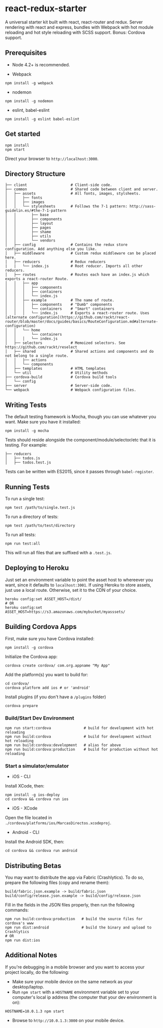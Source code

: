 # react-redux-starter

A universal starter kit built with react, react-router and redux. Server
rendering with react and express, bundles with Webpack with hot module reloading
and hot style reloading with SCSS support. Bonus: Cordova support.

## Prerequisites

* Node 4.2+ is recommended.

* Webpack
```
npm install -g webpack
```

* nodemon

```
npm install -g nodemon
```

* eslint, babel-eslint

```
npm install -g eslint babel-eslint
```

## Get started

```
npm install
npm start
```

Direct your browser to `http://localhost:3000`.


## Directory Structure
```
├── client                    # Client-side code.
├── common                    # Shared code between client and server.
│   ├── assets                # All fonts, images, stylsheets.
│   │   ├── fonts
│   │   ├── images
│   │   └── stylesheets       # Follows the 7-1 pattern: http://sass-guidelin.es/#the-7-1-pattern
│   │       ├── base
│   │       ├── components
│   │       ├── layout
│   │       ├── pages
│   │       ├── shame
│   │       ├── utils
│   │       └── vendors
│   ├── config                # Contains the redux store configuration. Add anything else you like.
│   ├── middleware            # Custom redux middleware can be placed here.
│   ├── reducers              # Redux reducers
|   |   └── index.js          # Root reducer. Imports all other reducers.
│   ├── routes                # Routes each have an index.js which exports a react-router Route.
│   │   ├── app
│   │   │   ├── components
│   │   │   ├── containers
│   │   │   └── index.js
│   │   ├── example           # The name of route.
│   │   │   ├── components    # "Dumb" components
│   │   │   └── containers    # "Smart" containers
│   │   │   └── index.js      # Exports a react-router route. Uses [alternate configuration](https://github.com/rackt/react-router/blob/master/docs/guides/basics/RouteConfiguration.md#alternate-configuration)
│   │   └── home
│   │       └── containers
│   │   │   └── index.js
│   ├── selectors             # Memoized selectors. See https://github.com/rackt/reselect
│   ├── shared                # Shared actions and components and do not belong to a single route.
│   │   ├── actions
│   │   └── components
│   ├── templates             # HTML templates
│   └── util                  # Utility methods
├── cordova-build             # Cordova build tools
│   └── config
├── server                    # Server-side code.
└── webpack                   # Webpack configuration files.
```

## Writing Tests
The default testing framework is Mocha, though you can use whatever you want.
Make sure you have it installed:

```
npm install -g mocha
```

Tests should reside alongside the component/module/selector/etc that it is
testing. For example:

```
├── reducers
│   ├── todos.js
│   ├── todos.test.js
```

Tests can be written with ES2015, since it passes through `babel-register`.

## Running Tests
To run a single test:
```
npm test /path/to/single.test.js
```

To run a directory of tests:

```
npm test /path/to/test/directory
```

To run all tests:

```
npm run test:all
```

This will run all files that are suffixed with a `.test.js`.

## Deploying to Heroku

Just set an environment variable to point the asset host to whereever you want,
since it defaults to `localhost:3001`. If using Heroku to store assets, just use
a local route. Otherwise, set it to the CDN of your choice.
```
heroku config:set ASSET_HOST=/dist/
# OR
heroku config:set ASSET_HOST=https://s3.amazonaws.com/mybucket/myasssets/
```

## Building Cordova Apps

First, make sure you have Cordova installed:

```
npm install -g cordova
```

Initialize the Cordova app:

```
cordova create cordova/ com.org.appname "My App"
```

Add the platform(s) you want to build for:

```
cd cordova/
cordova platform add ios # or 'android'
```

Install plugins (if you don't have a `/plugins` folder)
```
cordova prepare
```

### Build/Start Dev Environment

```
npm run start:cordova               # build for development with hot reloading
npm run build:cordova               # build for development without hot reloading
npm run build:cordova:development   # alias for above
npm run build:cordova:production    # build for production without hot reloading
```

### Start a simulator/emulator

* iOS - CLI

Install XCode, then:

```
npm install -g ios-deploy
cd cordova && cordova run ios
```

* iOS - XCode

Open the file located in `./cordova/platforms/ios/MarcasDirectos.xcodeproj`.

* Android - CLI

Install the Android SDK, then:
```
cd cordova && cordova run android
```

## Distributing Betas

You may want to distribute the app via Fabric (Crashlytics). To do so, prepare
the following files (copy and rename them):

```
build/fabric.json.example -> build/fabric.json
build/config/release.json.example -> build/config/release.json
```

Fill in the fields in the JSON files properly, then run the following commands:

```
npm run build:cordova:production   # build the source files for cordova's www
npm run dist:android               # build the binary and upload to Crashlytics
# OR
npm run dist:ios
```

## Additional Notes

If you're debugging in a mobile browser and you want to access your project
locally, do the following:

- Make sure your mobile device on the same network as your desktop/laptop.
- Run `npm start` with a `HOSTNAME` environment variable set to your computer's
local ip address (the computer that your dev environment is on):
```
HOSTNAME=10.0.1.3 npm start
```
- Browse to `http://10.0.1.3:3000` on your mobile device.

